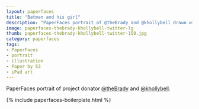 ```yaml
---
layout: paperfaces
title: "Batman and his girl"
description: "PaperFaces portrait of @theBrady and @khollybell drawn with Paper by 53 on an iPad."
image: paperfaces-thebrady-khollybell-twitter-lg
thumb: paperfaces-thebrady-khollybell-twitter-150.jpg
category: paperfaces
tags: 
- PaperFaces
- portrait
- illustration
- Paper by 53
- iPad art
---
```


PaperFaces portrait of project donator [@theBrady](http://twitter.com/theBrady) and [@khollybell](http://twitter.com/khollybell).

{% include paperfaces-boilerplate.html %}